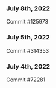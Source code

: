 ### July 8th, 2022

Commit #125973

### July 5th, 2022

Commit #314353


### July 4th, 2022

Commit #72281
